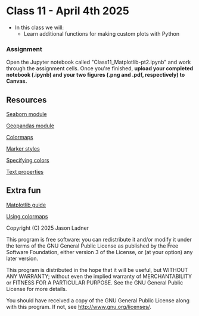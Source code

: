 # Class 11 - April 4th 2025
- In this class we will:
    - Learn additional functions for making custom plots with Python

### Assignment

Open the Jupyter notebook called "Class11_Matplotlib-pt2.ipynb" and work through the assignment cells.  Once you're finished, **upload your completed notebook (.ipynb) and your two figures (.png and .pdf, respectively) to Canvas.**

## Resources

[Seaborn module](https://seaborn.pydata.org/)

[Geopandas module](https://geopandas.org/en/stable/index.html)

[Colormaps](https://matplotlib.org/stable/tutorials/colors/colormaps.html)

[Marker styles](https://matplotlib.org/stable/api/markers_api.html#module-matplotlib.markers)

[Specifying colors](https://matplotlib.org/stable/tutorials/colors/colors.html)

[Text properties](https://matplotlib.org/stable/users/explain/text/text_props.html)

## Extra fun

[Matplotlib guide](https://realpython.com/python-matplotlib-guide/)

[Using colormaps](https://betterprogramming.pub/how-to-use-colormaps-with-matplotlib-to-create-colorful-plots-in-python-969b5a892f0c)


Copyright (C) 2025  Jason Ladner

This program is free software: you can redistribute it and/or modify
it under the terms of the GNU General Public License as published by
the Free Software Foundation, either version 3 of the License, or
(at your option) any later version.

This program is distributed in the hope that it will be useful,
but WITHOUT ANY WARRANTY; without even the implied warranty of
MERCHANTABILITY or FITNESS FOR A PARTICULAR PURPOSE.  See the
GNU General Public License for more details.

You should have received a copy of the GNU General Public License
along with this program.  If not, see <http://www.gnu.org/licenses/>.



